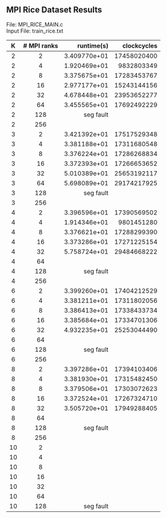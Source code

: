 ## MPI Rice Dataset Results

File: MPI_RICE_MAIN.c  
Input File: train_rice.txt

| K   | # MPI ranks | runtime(s)   | clockcycles      |
| :-: | :---------: | -----------: | ---------------: |
|  2  | 2           | 3.409770e+01 | 17458020400      |
|  2  | 4           | 1.920469e+01 | 9832803349       |
|  2  | 8           | 3.375675e+01 | 17283453767      |
|  2  | 16          | 2.977177e+01 | 15243144156      |
|  2  | 32          | 4.678448e+01 | 23953652277      |
|  2  | 64          | 3.455565e+01 | 17692492229      |
|  2  | 128         | seg fault |       |
|  2  | 256         |  |       |
|  3  | 2           | 3.421392e+01 | 17517529348      |
|  3  | 4           | 3.381188e+01 | 17311680548      |
|  3  | 8           | 3.376224e+01 | 17286268834      |
|  3  | 16          | 3.372393e+01 | 17266653652      |
|  3  | 32          | 5.010389e+01 | 25653192117      |
|  3  | 64          | 5.698089e+01 | 29174217925      |
|  3  | 128         | seg fault |       |
|  3  | 256         |  |       |
|  4  | 2           | 3.396596e+01 | 17390569502      |
|  4  | 4           | 1.914346e+01 | 9801451280       |
|  4  | 8           | 3.376621e+01 | 17288299390      |
|  4  | 16          | 3.373286e+01 | 17271225154      |
|  4  | 32          | 5.758724e+01 | 29484668222      |
|  4  | 64          |  |       |
|  4  | 128         | seg fault |       |
|  4  | 256         |  |       |
|  6  | 2           | 3.399260e+01 | 17404212529      |
|  6  | 4           | 3.381211e+01 | 17311802056      |
|  6  | 8           | 3.386413e+01 | 17338433734      |
|  6  | 16          | 3.385684e+01 | 17334701306      |
|  6  | 32          | 4.932235e+01 | 25253044490      |
|  6  | 64          |  |       |
|  6  | 128         | seg fault |       |
|  6  | 256         |  |       |
|  8  | 2           | 3.397286e+01 | 17394103406      |
|  8  | 4           | 3.381930e+01 | 17315482450      |
|  8  | 8           | 3.379506e+01 | 17303072623      |
|  8  | 16          | 3.372524e+01 | 17267324710      |
|  8  | 32          | 3.505720e+01 | 17949288405      |
|  8  | 64          |  |       |
|  8  | 128         | seg fault |       |
|  8  | 256         |  |       |
| 10  | 2           |  |       |
| 10  | 4           |  |       |
| 10  | 8           |  |       |
| 10  | 16          |  |       |
| 10  | 32          |  |       |
| 10  | 64          |  |       |
| 10  | 128         | seg fault |       |